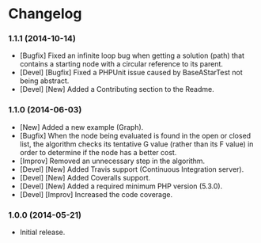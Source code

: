Changelog
=========

### 1.1.1 (2014-10-14)
- [Bugfix] Fixed an infinite loop bug when getting a solution (path) that contains a starting node with a circular reference to its parent.
- [Devel] [Bugfix] Fixed a PHPUnit issue caused by BaseAStarTest not being abstract.
- [Devel] [New] Added a Contributing section to the Readme.

### 1.1.0 (2014-06-03)
- [New] Added a new example (Graph).
- [Bugfix] When the node being evaluated is found in the open or closed list, the algorithm checks its tentative G value (rather than its F value) in order to determine if the node has a better cost.
- [Improv] Removed an unnecessary step in the algorithm.
- [Devel] [New] Added Travis support (Continuous Integration server).
- [Devel] [New] Added Coveralls support.
- [Devel] [New] Added a required minimum PHP version (5.3.0).
- [Devel] [Improv] Increased the code coverage.

### 1.0.0 (2014-05-21)
- Initial release.
